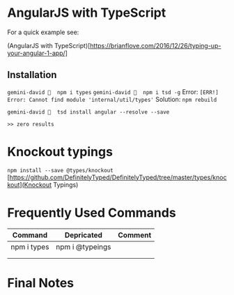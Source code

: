 # AngularJS with TypeScript

For a quick example see:

(AngularJS with TypeScript)[https://brianflove.com/2016/12/26/typing-up-your-angular-1-app/]

## Installation

`gemini-david 🌴  npm i types`
`gemini-david 🌴  npm i tsd -g`
Error:
`[ERR!] Error: Cannot find module 'internal/util/types'`
Solution:
`npm rebuild`
```
gemini-david 🌴  tsd install angular --resolve --save

>> zero results
```

# Knockout typings

`npm install --save @types/knockout`
[https://github.com/DefinitelyTyped/DefinitelyTyped/tree/master/types/knockout](Knockout Typings)

# Frequently Used Commands
| Command        | Depricated           | Comment  |
| ------------- |:-------------:| -----:|
|   npm i types   | npm i @typeings |  |
|       |       |    |
|  |       |     |

# Final Notes
